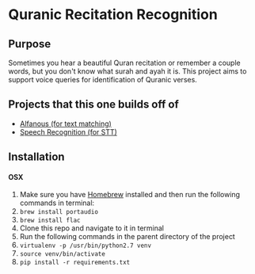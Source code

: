 # Quranic Recitation Recognition

## Purpose
Sometimes you hear a beautiful Quran recitation or remember a couple words, but you don't know what surah and ayah it is. This project aims to support voice queries for identification of Quranic verses. 

## Projects that this one builds off of
- [Alfanous (for text matching)](https://github.com/assem-ch/alfanous)
- [Speech Recognition (for STT)](https://github.com/Uberi/speech_recognition)

## Installation
#### OSX
1. Make sure you have [Homebrew](http://brew.sh) installed and then run the following commands in terminal:
  1. `brew install portaudio`
  2. `brew install flac`
2. Clone this repo and navigate to it in terminal
3. Run the following commands in the parent directory of the project
  1. `virtualenv -p /usr/bin/python2.7 venv`
  2. `source venv/bin/activate`
  3. `pip install -r requirements.txt`

